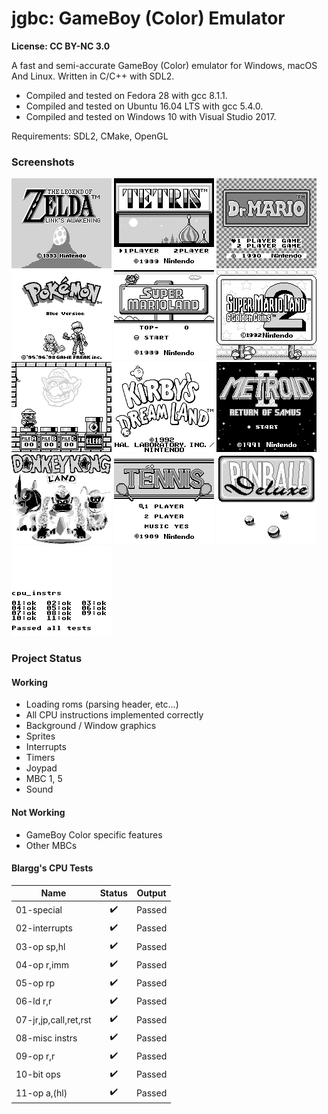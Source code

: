 # jgbc: GameBoy (Color) Emulator

**License: CC BY-NC 3.0**

A fast and semi-accurate GameBoy (Color) emulator for Windows, macOS And Linux.
Written in C/C++ with SDL2.

- Compiled and tested on Fedora 28 with gcc 8.1.1.
- Compiled and tested on Ubuntu 16.04 LTS with gcc 5.4.0.
- Compiled and tested on Windows 10 with Visual Studio 2017.

Requirements: SDL2, CMake, OpenGL

### Screenshots

![Zelda](https://raw.githubusercontent.com/jamie-mh/jgbc/master/doc/zelda.png)
![Tetris](https://raw.githubusercontent.com/jamie-mh/jgbc/master/doc/tetris.png)
![Dr Mario](https://raw.githubusercontent.com/jamie-mh/jgbc/master/doc/drmario.png)
![Pokemon Blue](https://raw.githubusercontent.com/jamie-mh/jgbc/master/doc/pokemonblue.png)
![Super Mario Land 1](https://raw.githubusercontent.com/jamie-mh/jgbc/master/doc/mario1.png)
![Super Mario Land 2](https://raw.githubusercontent.com/jamie-mh/jgbc/master/doc/mario2.png)
![Super Mario Land 3](https://raw.githubusercontent.com/jamie-mh/jgbc/master/doc/mario3.png)
![Kirby's Dream Land](https://raw.githubusercontent.com/jamie-mh/jgbc/master/doc/kirby.png)
![Metroid II](https://raw.githubusercontent.com/jamie-mh/jgbc/master/doc/metroid.png)
![Donkey Kong Land](https://raw.githubusercontent.com/jamie-mh/jgbc/master/doc/donkeykong.png)
![Tennis](https://raw.githubusercontent.com/jamie-mh/jgbc/master/doc/tennis.png)
![Pinball Deluxe](https://raw.githubusercontent.com/jamie-mh/jgbc/master/doc/pinballdeluxe.png)
![CPU test](https://raw.githubusercontent.com/jamie-mh/jgbc/master/doc/cpuinstr.png)

### Project Status

#### Working

- Loading roms (parsing header, etc...)
- All CPU instructions implemented correctly
- Background / Window graphics
- Sprites
- Interrupts
- Timers
- Joypad
- MBC 1, 5
- Sound

#### Not Working

- GameBoy Color specific features
- Other MBCs

#### Blargg's CPU Tests

| Name          | Status | Output |
| ------------- |:------:|:------:|
| 01-special | :heavy_check_mark: | Passed |
| 02-interrupts | :heavy_check_mark: | Passed |
| 03-op sp,hl | :heavy_check_mark: | Passed |
| 04-op r,imm | :heavy_check_mark: | Passed |
| 05-op rp | :heavy_check_mark: | Passed |
| 06-ld r,r | :heavy_check_mark: | Passed |
| 07-jr,jp,call,ret,rst | :heavy_check_mark: | Passed |
| 08-misc instrs | :heavy_check_mark: | Passed |
| 09-op r,r | :heavy_check_mark: | Passed |
| 10-bit ops | :heavy_check_mark: | Passed |
| 11-op a,(hl) | :heavy_check_mark: | Passed |
